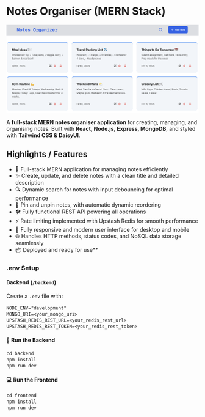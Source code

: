 # Notes Organiser (MERN Stack)

![Notes Organiser Screenshot](frontend/assets/NoteOrganiser.png)


A **full-stack MERN notes organiser application** for creating, managing, and organising notes. Built with **React, Node.js, Express, MongoDB**, and styled with **Tailwind CSS & DaisyUI**.

## Highlights / Features
- 🧱 Full-stack MERN application for managing notes efficiently
- ✨ Create, update, and delete notes with a clean title and detailed description
- 🔍 Dynamic search for notes with input debouncing for optimal performance
- 📌 Pin and unpin notes, with automatic dynamic reordering
- 🛠️ Fully functional REST API powering all operations
- ⚡ Rate limiting implemented with Upstash Redis for smooth performance
- 🚀 Fully responsive and modern user interface for desktop and mobile
- 🌐 Handles HTTP methods, status codes, and NoSQL data storage seamlessly
- 📦 Deployed and ready for use**

### .env Setup

#### Backend (`/backend`)
Create a `.env` file with:

```env
NODE_ENV="development"
MONGO_URI=<your_mongo_uri>
UPSTASH_REDIS_REST_URL=<your_redis_rest_url>
UPSTASH_REDIS_REST_TOKEN=<your_redis_rest_token>
```

#### 🔧 Run the Backend

```
cd backend
npm install
npm run dev
```

#### 💻 Run the Frontend

```
cd frontend
npm install
npm run dev
```

